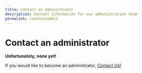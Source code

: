 ```yaml
---
title: Contact an administrator
description: Contact information for our administration team
permalink: /contactadmin
---
```


# Contact an administrator

**Unfortunately, none yet!**

If you would like to become an administrator, [Contact Us!](https://www.phoenixconsoles.org/contactus)